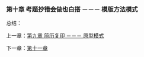 ### 第十章 考题抄错会做也白搭 －－－ 模版方法模式

总结：


上一章：[第九章 简历复印 －－－ 原型模式](https://github.com/flyingalex/design-patterns-by-php/blob/master/chapter9.md)

下一章：[第十一章](https://github.com/flyingalex/design-patterns-by-php/blob/master/chapter11.md)